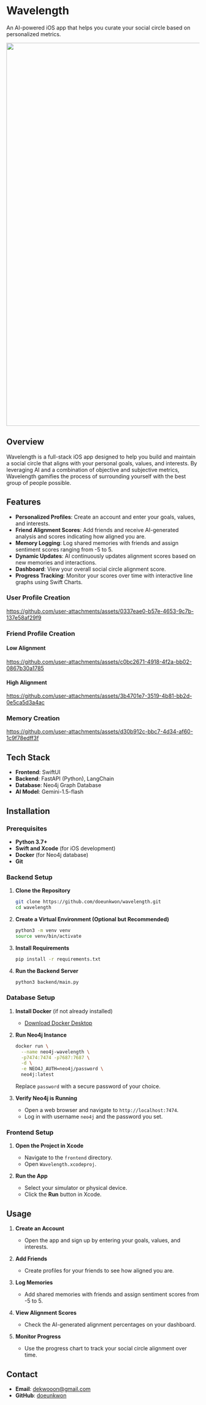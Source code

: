 # Wavelength

An AI-powered iOS app that helps you curate your social circle based on personalized metrics.

<p align="center">
  <img width="1000" src="https://github.com/user-attachments/assets/a4cca0b9-8bed-41b1-864a-2a9d179bf917">
</p>


## Overview

Wavelength is a full-stack iOS app designed to help you build and maintain a social circle that aligns with your personal goals, values, and interests. By leveraging AI and a combination of objective and subjective metrics, Wavelength gamifies the process of surrounding yourself with the best group of people possible.

## Features

- **Personalized Profiles**: Create an account and enter your goals, values, and interests.
- **Friend Alignment Scores**: Add friends and receive AI-generated analysis and scores indicating how aligned you are.
- **Memory Logging**: Log shared memories with friends and assign sentiment scores ranging from -5 to 5.
- **Dynamic Updates**: AI continuously updates alignment scores based on new memories and interactions.
- **Dashboard**: View your overall social circle alignment score.
- **Progress Tracking**: Monitor your scores over time with interactive line graphs using Swift Charts.

### User Profile Creation
https://github.com/user-attachments/assets/0337eae0-b57e-4653-9c7b-137e58af29f9

### Friend Profile Creation

#### Low Alignment
https://github.com/user-attachments/assets/c0bc2671-4918-4f2a-bb02-0867b30a1785

#### High Alignment
https://github.com/user-attachments/assets/3b4701e7-3519-4b81-bb2d-0e5ca5d3a4ac

### Memory Creation
https://github.com/user-attachments/assets/d30b912c-bbc7-4d34-af60-1c9f78edff3f

## Tech Stack

- **Frontend**: SwiftUI
- **Backend**: FastAPI (Python), LangChain
- **Database**: Neo4j Graph Database
- **AI Model**: Gemini-1.5-flash

## Installation

### Prerequisites

- **Python 3.7+**
- **Swift and Xcode** (for iOS development)
- **Docker** (for Neo4j database)
- **Git**

### Backend Setup

1. **Clone the Repository**

   ```bash
   git clone https://github.com/doeunkwon/wavelength.git
   cd wavelength
   ```

2. **Create a Virtual Environment (Optional but Recommended)**

   ```bash
   python3 -m venv venv
   source venv/bin/activate
   ```

3. **Install Requirements**

   ```bash
   pip install -r requirements.txt
   ```

4. **Run the Backend Server**

   ```bash
   python3 backend/main.py
   ```

### Database Setup

1. **Install Docker** (if not already installed)

   - [Download Docker Desktop](https://www.docker.com/products/docker-desktop)

2. **Run Neo4j Instance**

   ```bash
   docker run \
     --name neo4j-wavelength \
     -p7474:7474 -p7687:7687 \
     -d \
     -e NEO4J_AUTH=neo4j/password \
     neo4j:latest
   ```

   Replace `password` with a secure password of your choice.

3. **Verify Neo4j is Running**

   - Open a web browser and navigate to `http://localhost:7474`.
   - Log in with username `neo4j` and the password you set.

### Frontend Setup

1. **Open the Project in Xcode**

   - Navigate to the `frontend` directory.
   - Open `Wavelength.xcodeproj`.

2. **Run the App**

   - Select your simulator or physical device.
   - Click the **Run** button in Xcode.

## Usage

1. **Create an Account**

   - Open the app and sign up by entering your goals, values, and interests.

2. **Add Friends**

   - Create profiles for your friends to see how aligned you are.

3. **Log Memories**

   - Add shared memories with friends and assign sentiment scores from -5 to 5.

4. **View Alignment Scores**

   - Check the AI-generated alignment percentages on your dashboard.

5. **Monitor Progress**

   - Use the progress chart to track your social circle alignment over time.

## Contact

- **Email**: [dekwooon@gmail.com](mailto:dekwooon@gmail.com)
- **GitHub**: [doeunkwon](https://github.com/doeunkwon)
